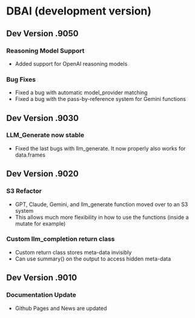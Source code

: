 # DBAI (development version)

## Dev Version .9050
### Reasoning Model Support
* Added support for OpenAI reasoning models

### Bug Fixes
* Fixed a bug with automatic model_provider matching
* Fixed a bug with the pass-by-reference system for Gemini functions


## Dev Version .9030
### LLM_Generate now stable
* Fixed the last bugs with llm_generate. It now properly also works for data.frames


## Dev Version .9020
### S3 Refactor
* GPT, Claude, Gemini, and llm_generate function moved over to an S3 system
* This allows much more flexibility in how to use the functions (inside a mutate for example)

### Custom llm_completion return class
* Custom return class stores meta-data invisibly
* Can use summary() on the output to access hidden meta-data


## Dev Version .9010
### Documentation Update
* Github Pages and News are updated

